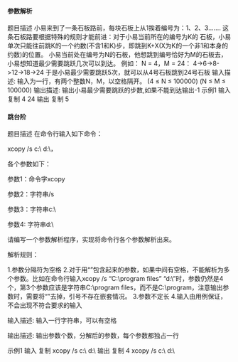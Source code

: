 #### 参数解析

题目描述
小易来到了一条石板路前，每块石板上从1挨着编号为：1、2、3.......
这条石板路要根据特殊的规则才能前进：对于小易当前所在的编号为K的 石板，小易单次只能往前跳K的一个约数(不含1和K)步，即跳到K+X(X为K的一个非1和本身的约数)的位置。 小易当前处在编号为N的石板，他想跳到编号恰好为M的石板去，小易想知道最少需要跳跃几次可以到达。
例如：
N = 4，M = 24：
4->6->8->12->18->24
于是小易最少需要跳跃5次，就可以从4号石板跳到24号石板
输入描述:
输入为一行，有两个整数N，M，以空格隔开。 (4 ≤ N ≤ 100000) (N ≤ M ≤ 100000)
输出描述:
输出小易最少需要跳跃的步数,如果不能到达输出-1
示例1
输入
复制
4 24
输出
复制
5

#### 跳台阶

题目描述
在命令行输入如下命令：

xcopy /s c:\ d:\，

各个参数如下： 

参数1：命令字xcopy 

参数2：字符串/s

参数3：字符串c:\

参数4: 字符串d:\

请编写一个参数解析程序，实现将命令行各个参数解析出来。

 

解析规则： 

1.参数分隔符为空格 
2.对于用“”包含起来的参数，如果中间有空格，不能解析为多个参数。比如在命令行输入xcopy /s “C:\program files” “d:\”时，参数仍然是4个，第3个参数应该是字符串C:\program files，而不是C:\program，注意输出参数时，需要将“”去掉，引号不存在嵌套情况。
3.参数不定长 
4.输入由用例保证，不会出现不符合要求的输入 
 

 

输入描述:
输入一行字符串，可以有空格

输出描述:
输出参数个数，分解后的参数，每个参数都独占一行

示例1
输入
复制
xcopy /s c:\\ d:\\
输出
复制
4
xcopy
/s
c:\\
d:\\
